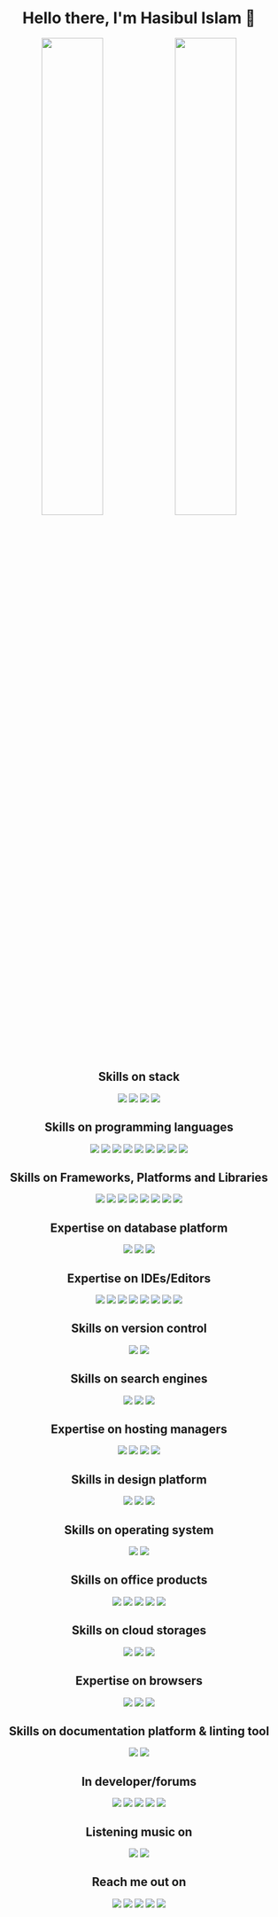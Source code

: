 <h1 align="center">Hello there, I'm Hasibul Islam 👋</h1>

<p align="center">
<img width="47%" src="https://github-readme-stats.vercel.app/api?username=hasibulislam999&show_icons=true&theme=white" />
<img width="47%" src="https://github-readme-stats.vercel.app/api/top-langs/?username=hasibulislam999&langs_count=4&layout=compact" />
</p>

<div align="center">
<h2>Skills on stack</h2>
<img src="https://img.shields.io/badge/MongoDB-%234ea94b.svg?style=for-the-badge&logo=mongodb&logoColor=white" />
<img src="https://img.shields.io/badge/express.js-%23404d59.svg?style=for-the-badge&logo=express&logoColor=%2361DAFB" />
<img src="https://img.shields.io/badge/react-%2320232a.svg?style=for-the-badge&logo=react&logoColor=%2361DAFB" />
<img src="https://img.shields.io/badge/node.js-6DA55F?style=for-the-badge&logo=node.js&logoColor=white" />
</div>

<div align="center">
<h2>Skills on programming languages</h2>
<img src="https://img.shields.io/badge/c-%2300599C.svg?style=for-the-badge&logo=c&logoColor=white" />
<img src="https://img.shields.io/badge/c++-%2300599C.svg?style=for-the-badge&logo=c%2B%2B&logoColor=white" />
<img src="https://img.shields.io/badge/css3-%231572B6.svg?style=for-the-badge&logo=css3&logoColor=white" />
<img src="https://img.shields.io/badge/html5-%23E34F26.svg?style=for-the-badge&logo=html5&logoColor=white" />
<img src="https://img.shields.io/badge/java-%23ED8B00.svg?style=for-the-badge&logo=java&logoColor=white" />
<img src="https://img.shields.io/badge/javascript-%23323330.svg?style=for-the-badge&logo=javascript&logoColor=%23F7DF1E" />
<img src="https://img.shields.io/badge/python-3670A0?style=for-the-badge&logo=python&logoColor=ffdd54" />
<img src="https://img.shields.io/badge/typescript-%23007ACC.svg?style=for-the-badge&logo=typescript&logoColor=white" />
<img src="https://img.shields.io/badge/Windows%20Terminalt-%234D4D4D.svg?style=for-the-badge&logo=windows-terminal&logoColor=white" />
</div>

<div align="center">
<h2>Skills on Frameworks, Platforms and Libraries</h2>
<img src="https://img.shields.io/badge/bootstrap-%23563D7C.svg?style=for-the-badge&logo=bootstrap&logoColor=white" />
<img src="https://img.shields.io/badge/chakra-%234ED1C5.svg?style=for-the-badge&logo=chakraui&logoColor=white" />
<img src="https://img.shields.io/badge/expo-1C1E24?style=for-the-badge&logo=expo&logoColor=#D04A37" />
<img src="https://img.shields.io/badge/express.js-%23404d59.svg?style=for-the-badge&logo=express&logoColor=%2361DAFB" />
<img src="https://img.shields.io/badge/JWT-black?style=for-the-badge&logo=JSON%20web%20tokens" />
<img src="https://img.shields.io/badge/NPM-%23000000.svg?style=for-the-badge&logo=npm&logoColor=white" />
<img src="https://img.shields.io/badge/Next-black?style=for-the-badge&logo=next.js&logoColor=white" />
<img src="https://img.shields.io/badge/tailwindcss-%2338B2AC.svg?style=for-the-badge&logo=tailwind-css&logoColor=white" />
</div>

<div align="center">
<h2>Expertise on database platform</h2>
<img src="https://img.shields.io/badge/Firebase-039BE5?style=for-the-badge&logo=Firebase&logoColor=white" />
<img src="https://img.shields.io/badge/MongoDB-%234ea94b.svg?style=for-the-badge&logo=mongodb&logoColor=white" />
<img src="https://img.shields.io/badge/mysql-%2300f.svg?style=for-the-badge&logo=mysql&logoColor=white" />
</div>

<div align="center">
<h2>Expertise on IDEs/Editors</h2>
<img src="https://img.shields.io/badge/CodePen-white?style=for-the-badge&logo=codepen&logoColor=black" />
<img src="https://img.shields.io/badge/Codesandbox-040404?style=for-the-badge&logo=codesandbox&logoColor=DBDBDB" />
<img src="https://img.shields.io/badge/IntelliJIDEA-000000.svg?style=for-the-badge&logo=intellij-idea&logoColor=white" />
<img src="https://img.shields.io/badge/NetBeansIDE-1B6AC6.svg?style=for-the-badge&logo=apache-netbeans-ide&logoColor=white" />
<img src="https://img.shields.io/badge/pycharm-143?style=for-the-badge&logo=pycharm&logoColor=black&color=black&labelColor=green" />
<img src="https://img.shields.io/badge/sublime_text-%23575757.svg?style=for-the-badge&logo=sublime-text&logoColor=important" />
<img src="https://img.shields.io/badge/VIM-%2311AB00.svg?style=for-the-badge&logo=vim&logoColor=white" />
<img src="https://img.shields.io/badge/Visual%20Studio%20Code-0078d7.svg?style=for-the-badge&logo=visual-studio-code&logoColor=white" />
</div>

<div align="center">
<h2>Skills on version control</h2>
<img src="https://img.shields.io/badge/git-%23F05033.svg?style=for-the-badge&logo=git&logoColor=white" />
<img src="https://img.shields.io/badge/github-%23121011.svg?style=for-the-badge&logo=github&logoColor=white" />
</div>

<div align="center">
<h2>Skills on search engines</h2>
<img src="https://img.shields.io/badge/Microsoft%20Bing-258FFA?style=for-the-badge&logo=Microsoft%20Bing&logoColor=white" />
<img src="https://img.shields.io/badge/DuckDuckGo-DE5833?style=for-the-badge&logo=DuckDuckGo&logoColor=white" />
<img src="https://img.shields.io/badge/google-4285F4?style=for-the-badge&logo=google&logoColor=white" />
</div>

<div align="center">
<h2>Expertise on hosting managers</h2>
<img src="https://img.shields.io/badge/firebase-%23039BE5.svg?style=for-the-badge&logo=firebase" />
<img src="https://img.shields.io/badge/heroku-%23430098.svg?style=for-the-badge&logo=heroku&logoColor=white" />
<img src="https://img.shields.io/badge/netlify-%23000000.svg?style=for-the-badge&logo=netlify&logoColor=#00C7B7" />
<img src="https://img.shields.io/badge/vercel-%23000000.svg?style=for-the-badge&logo=vercel&logoColor=white" />
</div>

<div align="center">
<h2>Skills in design platform</h2>
<img src="https://img.shields.io/badge/adobe%20photoshop-%2331A8FF.svg?style=for-the-badge&logo=adobe%20photoshop&logoColor=white" />
<img src="https://img.shields.io/badge/Canva-%2300C4CC.svg?style=for-the-badge&logo=Canva&logoColor=white" />
<img src="https://img.shields.io/badge/figma-%23F24E1E.svg?style=for-the-badge&logo=figma&logoColor=white" />
</div>

<div align="center">
<h2>Skills on operating system</h2>
<img src="https://img.shields.io/badge/Linux-FCC624?style=for-the-badge&logo=linux&logoColor=black" />
<img src="https://img.shields.io/badge/Windows-0078D6?style=for-the-badge&logo=windows&logoColor=white" />
</div>

<div align="center">
<h2>Skills on office products</h2>
<img src="https://img.shields.io/badge/Microsoft-0078D4?style=for-the-badge&logo=microsoft&logoColor=white" />
<img src="https://img.shields.io/badge/Microsoft_Office-D83B01?style=for-the-badge&logo=microsoft-office&logoColor=white" />
<img src="https://img.shields.io/badge/Microsoft_Excel-217346?style=for-the-badge&logo=microsoft-excel&logoColor=white" />
<img src="https://img.shields.io/badge/Microsoft_PowerPoint-B7472A?style=for-the-badge&logo=microsoft-powerpoint&logoColor=white" />
<img src="https://img.shields.io/badge/Microsoft_Word-2B579A?style=for-the-badge&logo=microsoft-word&logoColor=white" />
</div>

<div align="center">
<h2>Skills on cloud storages</h2>
<img src="https://img.shields.io/badge/Dropbox-%233B4D98.svg?style=for-the-badge&logo=Dropbox&logoColor=white" />
<img src="https://img.shields.io/badge/Google%20Drive-4285F4?style=for-the-badge&logo=googledrive&logoColor=white" />
<img src="https://img.shields.io/badge/Mega-%23D90007.svg?style=for-the-badge&logo=Mega&logoColor=white" />
</div>

<div align="center">
<h2>Expertise on browsers</h2>
<img src="https://img.shields.io/badge/Edge-0078D7?style=for-the-badge&logo=Microsoft-edge&logoColor=white" />
<img src="https://img.shields.io/badge/Firefox-FF7139?style=for-the-badge&logo=Firefox-Browser&logoColor=white" />
<img src="https://img.shields.io/badge/Google%20Chrome-4285F4?style=for-the-badge&logo=GoogleChrome&logoColor=white" />
</div>

<div align="center">
<h2>Skills on documentation platform & linting tool</h2>
<img src="https://img.shields.io/badge/Wikipedia-%23000000.svg?style=for-the-badge&logo=wikipedia&logoColor=white" />
<img src="https://img.shields.io/badge/ESLint-4B3263?style=for-the-badge&logo=eslint&logoColor=white" />
</div>

<div align="center">
<h2>In developer/forums</h2>
<img src="https://img.shields.io/badge/Codeforces-445f9d?style=for-the-badge&logo=Codeforces&logoColor=white" />
<img src="https://img.shields.io/badge/Codepen-000000?style=for-the-badge&logo=codepen&logoColor=white" />
<img src="https://img.shields.io/badge/Quora-%23B92B27.svg?style=for-the-badge&logo=Quora&logoColor=white" />
<img src="https://img.shields.io/badge/Reddit-%23FF4500.svg?style=for-the-badge&logo=Reddit&logoColor=white" />
<img src="https://img.shields.io/badge/-Stackoverflow-FE7A16?style=for-the-badge&logo=stack-overflow&logoColor=white" />
</div>

<div align="center">
<h2>Listening music on</h2>
<img src="https://img.shields.io/badge/Spotify-1ED760?style=for-the-badge&logo=spotify&logoColor=white" />
<img src="https://img.shields.io/badge/YouTube_Music-FF0000?style=for-the-badge&logo=youtube-music&logoColor=white" />
</div>

<div align="center">
<h2>Reach me out on</h2>
<a target="_blank"href="https://www.facebook.com/hasibulislam999.dev"><img src="https://img.shields.io/badge/Facebook-%231877F2.svg?style=for-the-badge&logo=Facebook&logoColor=white" /><a/>
<a target="_blank"href="mailto:hasib143sl@gmail.com"><img src="https://img.shields.io/badge/Gmail-D14836?style=for-the-badge&logo=gmail&logoColor=white" /><a/>
<a target="_blank"href="https://www.linkedin.com/in/hasibulislam999/"><img src="https://img.shields.io/badge/linkedin-%230077B5.svg?style=for-the-badge&logo=linkedin&logoColor=white" /><a/>
<a target="_blank"href="https://wa.me/01906315901"><img src="https://img.shields.io/badge/WhatsApp-25D366?style=for-the-badge&logo=whatsapp&logoColor=white" /><a/>
<a target="_blank"href="https://us02web.zoom.us/j/5432564463?pwd=dm8rWW5neXRDRkl2alNVYk84WUpRdz09"><img src="https://img.shields.io/badge/Zoom-2D8CFF?style=for-the-badge&logo=zoom&logoColor=white" /><a/>
<div/>
